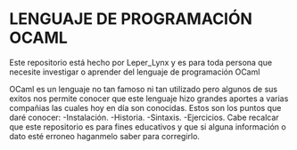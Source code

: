# LENGUAJE DE PROGRAMACIÓN OCAML
Este repositorio está hecho por Leper_Lynx y es para toda persona que necesite investigar o aprender del lenguaje de programación OCaml

OCaml es un lenguaje no tan famoso ni tan utilizado pero algunos de sus exitos nos permite conocer que este lenguaje hizo grandes aportes a varias compañias las cuales hoy en día son conocidas.
Estos son los puntos que daré conocer:
-Instalación.
-Historia.
-Sintaxis.
-Ejercicios.
Cabe recalcar que este repositorio es para fines educativos y que si alguna información o dato esté erroneo haganmelo saber para corregirlo.
